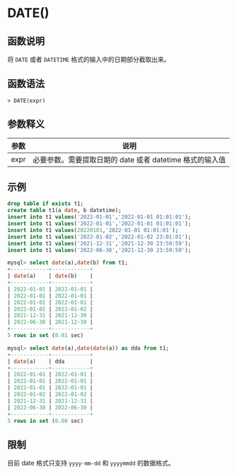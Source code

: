# **DATE()**

## **函数说明**

将 `DATE` 或者 `DATETIME` 格式的输入中的日期部分截取出来。

## **函数语法**

```
> DATE(expr)
```

## **参数释义**

|  参数   | 说明  |
|  ----  | ----  |
| expr  | 必要参数。需要提取日期的 date 或者 datetime 格式的输入值 |

## **示例**

```sql
drop table if exists t1;
create table t1(a date, b datetime);
insert into t1 values('2022-01-01','2022-01-01 01:01:01');
insert into t1 values('2022-01-01','2022-01-01 01:01:01');
insert into t1 values(20220101,'2022-01-01 01:01:01');
insert into t1 values('2022-01-02','2022-01-02 23:01:01');
insert into t1 values('2021-12-31','2021-12-30 23:59:59');
insert into t1 values('2022-06-30','2021-12-30 23:59:59');

mysql> select date(a),date(b) from t1;
+------------+------------+
| date(a)    | date(b)    |
+------------+------------+
| 2022-01-01 | 2022-01-01 |
| 2022-01-01 | 2022-01-01 |
| 2022-01-01 | 2022-01-01 |
| 2022-01-02 | 2022-01-02 |
| 2021-12-31 | 2021-12-30 |
| 2022-06-30 | 2021-12-30 |
+------------+------------+
5 rows in set (0.01 sec)

mysql> select date(a),date(date(a)) as dda from t1;
+------------+------------+
| date(a)    | dda        |
+------------+------------+
| 2022-01-01 | 2022-01-01 |
| 2022-01-01 | 2022-01-01 |
| 2022-01-01 | 2022-01-01 |
| 2022-01-02 | 2022-01-02 |
| 2021-12-31 | 2021-12-31 |
| 2022-06-30 | 2022-06-30 |
+------------+------------+
5 rows in set (0.00 sec)
```

## **限制**

目前 date 格式只支持 `yyyy-mm-dd` 和 `yyyymmdd` 的数据格式。  
